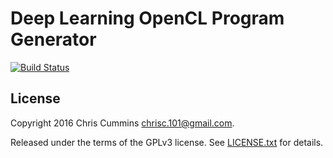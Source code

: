 # Deep Learning OpenCL Program Generator
[![Build Status](https://travis-ci.com/ChrisCummins/clgen.svg?token=RpzWC2nNxou66YeqVQYw&branch=master)](https://travis-ci.com/ChrisCummins/clgen)

## License

Copyright 2016 Chris Cummins <chrisc.101@gmail.com>.

Released under the terms of the GPLv3 license. See [LICENSE.txt](/LICENSE.txt)
for details.

